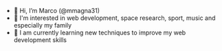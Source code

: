 - 👋 Hi, I’m Marco (@mmagna31)
- 👀 I'm interested in web development, space research, sport, music and especially my family
- 🌱 I am currently learning new techniques to improve my web development skills
<!---

- 💞️ I’m looking to collaborate on ...
- 📫 How to reach me ...


mmagna31/mmagna31 is a ✨ special ✨ repository because its `README.md` (this file) appears on your GitHub profile.
You can click the Preview link to take a look at your changes.
--->

